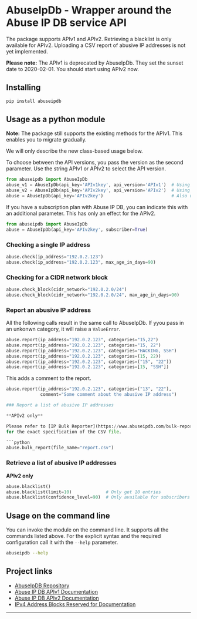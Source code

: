 # AbuseIpDb - Wrapper around the Abuse IP DB service API

The package supports APIv1 and APIv2.  Retrieving a blacklist is only available
for APIv2.  Uploading a CSV report of abusive IP addresses is not yet
implemented.

**Please note:** The APIv1 is deprecated by AbuseIpDb.  They set the sunset
date to 2020-02-01.  You should start using APIv2 now.

## Installing

```bash
pip install abuseipdb
```

## Usage as a python module

**Note:** The package still supports the existing methods for the APIv1.
This enables you to migrate gradually.

We will only describe the new class-based usage below.

To choose between the API versions, you pass the version as the second
parameter.  Use the string APIv1 or APIv2 to select the API version.

```python
from abuseipdb import AbuseIpDb
abuse_v1 = AbuseIpDb(api_key='APIv1key', api_version='APIv1')  # Using API v1
abuse_v2 = AbuseIpDb(api_key='APIv2key', api_version='APIv2')  # Using API v2
abuse = AbuseIpDb(api_key='APIv2key')                          # Also using API v2
```

If you have a subscription plan with Abuse IP DB, you can indicate this with an
additional parameter.  This has only an effect for the APIv2.

```python
from abuseipdb import AbuseIpDb
abuse = AbuseIpDb(api_key='APIv2key', subscriber=True)
```

### Checking a single IP address

```python
abuse.check(ip_address="192.0.2.123")
abuse.check(ip_address="192.0.2.123", max_age_in_days=90)
```

### Checking for a CIDR network block

```python
abuse.check_block(cidr_network="192.0.2.0/24")
abuse.check_block(cidr_network="192.0.2.0/24", max_age_in_days=90)
```

### Report an abusive IP address

All the following calls result in the same call to AbuseIpDb.  If yyou pass in
an unkonwn category, it will raise a `ValueError`.


```python
abuse.report(ip_address="192.0.2.123", categories="15,22")
abuse.report(ip_address="192.0.2.123", categories="15, 22")
abuse.report(ip_address="192.0.2.123", categories="HACKING, SSH")
abuse.report(ip_address="192.0.2.123", categories=(15, 22))
abuse.report(ip_address="192.0.2.123", categories=("15", "22"))
abuse.report(ip_address="192.0.2.123", categories=[15, "SSH"])
```

This adds a comment to the report.

```python
abuse.report(ip_address="192.0.2.123", categories=("13", "22"),
             comment="Some comment about the abusive IP address")

### Report a list of abusive IP addresses

**APIv2 only**

Please refer to [IP Bulk Reporter](https://www.abuseipdb.com/bulk-report)
for the exact specification of the CSV file.

```python
abuse.bulk_report(file_name="report.csv")
```

### Retrieve a list of abusive IP addresses

**APIv2 only**

```python
abuse.blacklist()
abuse.blacklist(limit=10)             # Only get 10 entries
abuse.blacklist(confidence_level=90)  # Only available for subscribers
```

## Usage on the command line

You can invoke the module on the command line.  It supports all the commands
listed above.  For the explicit syntax and the required configuration call it
with the `--help` parameter.

```bash
abuseipdb --help
```

## Project links

 * [AbuseIpDB Repository](https://github.com/vsecades/AbuseIpDb "AbuseIpDB Repository")
 * [Abuse IP DB APIv1 Documentation](https://www.abuseipdb.com/api.html)
 * [Abuse IP DB APIv2 Documentation](https://docs.abuseipdb.com/)
 * [IPv4 Address Blocks Reserved for Documentation](https://tools.ietf.org/html/rfc5737)
----
